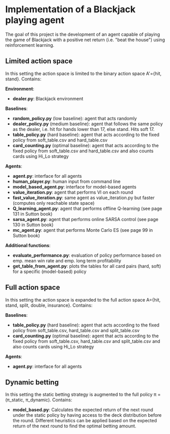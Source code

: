 # Implementation of a Blackjack playing agent
The goal of this project is the development of an agent capable of playing the game of Blackjack with a positive net return (i.e. "beat the house") using reinforcement learning.
## Limited action space
In this setting the action space is limited to the binary action space A'={hit, stand}.
Contains:

**Environment**:
- **dealer.py**: Blackjack environment

**Baselines**:
- **random_policy.py** (low baseline): agent that acts randomly
- **dealer_policy.py** (medium baseline): agent that follows the same policy as the dealer, i.e. hit for hands lower than 17, else stand. Hits soft 17.
- **table_policy.py** (hard baseline): agent that acts according to the fixed policy from soft_table.csv and hard_table.csv
- **card_counting.py** (optimal baseline): agent that acts according to the fixed policy from soft_table.csv and hard_table.csv and also counts cards using Hi_Lo strategy

**Agents**:
- **agent.py**: interface for all agents
- **human_player.py**: human input from command line
- **model_based_agent.py**: interface for model-based agents
- **value_iteration.py**: agent that performs VI on each round
- **fast_value_iteration.py**: same agent as value_iteration.py but faster (computes only reachable state space)
- **Q_learning_agent.py**: agent that performs offline Q-learning (see page 131 in Sutton book) 
- **sarsa_agent.py**: agent that performs online SARSA control (see page 130 in Sutton book) 
- **mc_agent.py**: agent that performs Monte Carlo ES (see page 99 in Sutton book)

**Additional functions**:
- **evaluate_performance.py**: evaluation of policy performance based on emp. mean win rate and emp. long term profitability
- **get_table_from_agent.py**: plots the tables for all card pairs (hard, soft) for a specific (model-based) policy


## Full action space
In this setting the action space is expanded to the full action space A={hit, stand, split, double, insurance}.
Contains:

**Baselines**:
- **table_policy.py** (hard baseline): agent that acts according to the fixed policy from soft_table.csv, hard_table.csv and split_table.csv
- **card_counting.py** (optimal baseline): agent that acts according to the fixed policy from soft_table.csv, hard_table.csv and split_table.csv and also counts cards using Hi_Lo strategy

**Agents**:
- **agent.py**: interface for all agents


## Dynamic betting
In this setting the static betting strategy is augmented to the full policy π = (π_static, π_dynamic).
Contains:

- **model_based.py**: Calculates the expected return of the next round under the static policy by having access to the deck distribution before the round. Different heuristics can be applied based on the expected return of the next round to find the optimal betting amount.
